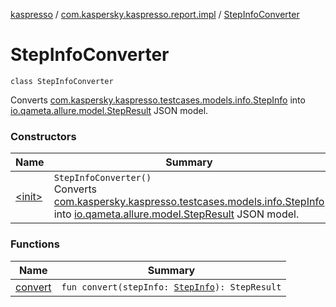 [kaspresso](../../index.md) / [com.kaspersky.kaspresso.report.impl](../index.md) / [StepInfoConverter](./index.md)

# StepInfoConverter

`class StepInfoConverter`

Converts [com.kaspersky.kaspresso.testcases.models.info.StepInfo](../../com.kaspersky.kaspresso.testcases.models.info/-step-info/index.md) into
[io.qameta.allure.model.StepResult](#) JSON model.

### Constructors

| Name | Summary |
|---|---|
| [&lt;init&gt;](-init-.md) | `StepInfoConverter()`<br>Converts [com.kaspersky.kaspresso.testcases.models.info.StepInfo](../../com.kaspersky.kaspresso.testcases.models.info/-step-info/index.md) into [io.qameta.allure.model.StepResult](#) JSON model. |

### Functions

| Name | Summary |
|---|---|
| [convert](convert.md) | `fun convert(stepInfo: `[`StepInfo`](../../com.kaspersky.kaspresso.testcases.models.info/-step-info/index.md)`): StepResult` |
